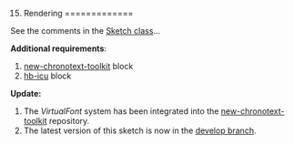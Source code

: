 15. Rendering
=============

See the comments in the [Sketch class](src/Sketch.h)...

**Additional requirements**:

1. [new-chronotext-toolkit](https://github.com/arielm/new-chronotext-toolkit) block
2. [hb-icu](https://github.com/arielm/hb-icu) block

**Update:**

1. The *VirtualFont* system has been integrated into the [new-chronotext-toolkit](https://github.com/arielm/new-chronotext-toolkit/tree/develop) repository.  
2. The latest version of this sketch is now in the [develop branch](https://github.com/arielm/Unicode/tree/develop/Projects/Rendering).
